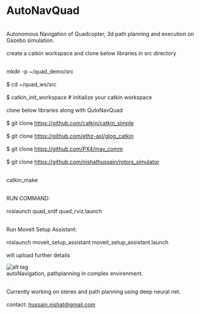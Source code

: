 # AutoNavQuad
<br>Autonomous Navigation of Quadcopter, 3d path planning and execution on Gazebo simulation.<br />
<br>create a catkin workspace and clone below libraries in src directory<br />

<br>mkdir -p ~/quad_demo/src<br />
<br>$ cd ~/quad_ws/src<br />
<br>$ catkin_init_workspace  # initialize your catkin workspace<br />
<br>clone below libraries along with QutoNavQuad<br />
<br>$ git clone https://github.com/catkin/catkin_simple<br />
<br>$ git clone https://github.com/ethz-asl/glog_catkin<br />
<br>$ git clone https://github.com/PX4/mav_comm<br />
<br>$ git clone https://github.com/nishathussain/rotors_simulator<br />

<br>catkin_make<br />

<br>RUN COMMAND:<br />
<br>roslaunch quad_srdf quad_rviz.launch<br />

<br>Run Moveit Setup Assistant:<br />
<br>roslaunch moveit_setup_assistant moveit_setup_assistant.launch<br />
<br>will upload further details<br />

![alt tag](https://github.com/nishathussain/AutoNavQuad/blob/master/pres_data_full.png)
<br>autoNavigation, pathplanning in complex envirenment.<br />

<br>Currently working on stereo and path planning using deep neural net.<br />
<br>contact: hussain.nishat@gmail.com<br />
